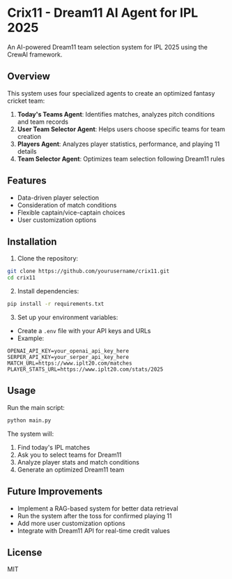 # Crix11 - Dream11 AI Agent for IPL 2025

An AI-powered Dream11 team selection system for IPL 2025 using the CrewAI framework.

## Overview

This system uses four specialized agents to create an optimized fantasy cricket team:

1. **Today's Teams Agent**: Identifies matches, analyzes pitch conditions and team records
2. **User Team Selector Agent**: Helps users choose specific teams for team creation
3. **Players Agent**: Analyzes player statistics, performance, and playing 11 details
4. **Team Selector Agent**: Optimizes team selection following Dream11 rules

## Features

- Data-driven player selection
- Consideration of match conditions
- Flexible captain/vice-captain choices
- User customization options

## Installation

1. Clone the repository:
```bash
git clone https://github.com/yourusername/crix11.git
cd crix11
```

2. Install dependencies:
```bash
pip install -r requirements.txt
```

3. Set up your environment variables:
- Create a `.env` file with your API keys and URLs
- Example:
```
OPENAI_API_KEY=your_openai_api_key_here
SERPER_API_KEY=your_serper_api_key_here
MATCH_URL=https://www.iplt20.com/matches
PLAYER_STATS_URL=https://www.iplt20.com/stats/2025
```

## Usage

Run the main script:
```bash
python main.py
```

The system will:
1. Find today's IPL matches
2. Ask you to select teams for Dream11
3. Analyze player stats and match conditions
4. Generate an optimized Dream11 team

## Future Improvements

- Implement a RAG-based system for better data retrieval
- Run the system after the toss for confirmed playing 11
- Add more user customization options
- Integrate with Dream11 API for real-time credit values

## License

MIT